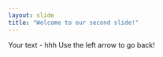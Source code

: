 ```yaml
---
layout: slide
title: "Welcome to our second slide!"
---
```

Your text - hhh
Use the left arrow to go back!
